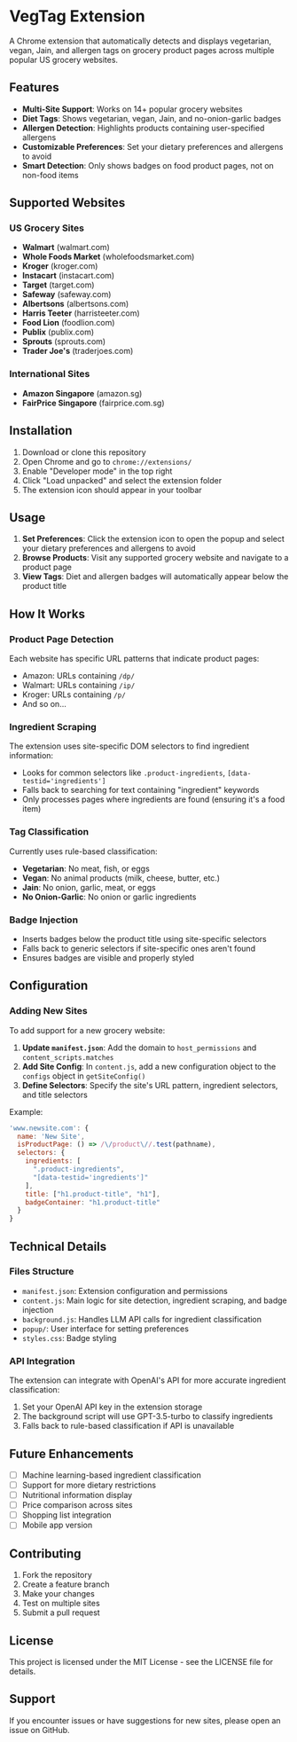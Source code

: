 # VegTag Extension

A Chrome extension that automatically detects and displays vegetarian, vegan, Jain, and allergen tags on grocery product pages across multiple popular US grocery websites.

## Features

- **Multi-Site Support**: Works on 14+ popular grocery websites
- **Diet Tags**: Shows vegetarian, vegan, Jain, and no-onion-garlic badges
- **Allergen Detection**: Highlights products containing user-specified allergens
- **Customizable Preferences**: Set your dietary preferences and allergens to avoid
- **Smart Detection**: Only shows badges on food product pages, not on non-food items

## Supported Websites

### US Grocery Sites
- **Walmart** (walmart.com)
- **Whole Foods Market** (wholefoodsmarket.com)
- **Kroger** (kroger.com)
- **Instacart** (instacart.com)
- **Target** (target.com)
- **Safeway** (safeway.com)
- **Albertsons** (albertsons.com)
- **Harris Teeter** (harristeeter.com)
- **Food Lion** (foodlion.com)
- **Publix** (publix.com)
- **Sprouts** (sprouts.com)
- **Trader Joe's** (traderjoes.com)

### International Sites
- **Amazon Singapore** (amazon.sg)
- **FairPrice Singapore** (fairprice.com.sg)

## Installation

1. Download or clone this repository
2. Open Chrome and go to `chrome://extensions/`
3. Enable "Developer mode" in the top right
4. Click "Load unpacked" and select the extension folder
5. The extension icon should appear in your toolbar

## Usage

1. **Set Preferences**: Click the extension icon to open the popup and select your dietary preferences and allergens to avoid
2. **Browse Products**: Visit any supported grocery website and navigate to a product page
3. **View Tags**: Diet and allergen badges will automatically appear below the product title

## How It Works

### Product Page Detection
Each website has specific URL patterns that indicate product pages:
- Amazon: URLs containing `/dp/`
- Walmart: URLs containing `/ip/`
- Kroger: URLs containing `/p/`
- And so on...

### Ingredient Scraping
The extension uses site-specific DOM selectors to find ingredient information:
- Looks for common selectors like `.product-ingredients`, `[data-testid='ingredients']`
- Falls back to searching for text containing "ingredient" keywords
- Only processes pages where ingredients are found (ensuring it's a food item)

### Tag Classification
Currently uses rule-based classification:
- **Vegetarian**: No meat, fish, or eggs
- **Vegan**: No animal products (milk, cheese, butter, etc.)
- **Jain**: No onion, garlic, meat, or eggs
- **No Onion-Garlic**: No onion or garlic ingredients

### Badge Injection
- Inserts badges below the product title using site-specific selectors
- Falls back to generic selectors if site-specific ones aren't found
- Ensures badges are visible and properly styled

## Configuration

### Adding New Sites
To add support for a new grocery website:

1. **Update `manifest.json`**: Add the domain to `host_permissions` and `content_scripts.matches`
2. **Add Site Config**: In `content.js`, add a new configuration object to the `configs` object in `getSiteConfig()`
3. **Define Selectors**: Specify the site's URL pattern, ingredient selectors, and title selectors

Example:
```javascript
'www.newsite.com': {
  name: 'New Site',
  isProductPage: () => /\/product\//.test(pathname),
  selectors: {
    ingredients: [
      ".product-ingredients",
      "[data-testid='ingredients']"
    ],
    title: ["h1.product-title", "h1"],
    badgeContainer: "h1.product-title"
  }
}
```

## Technical Details

### Files Structure
- `manifest.json`: Extension configuration and permissions
- `content.js`: Main logic for site detection, ingredient scraping, and badge injection
- `background.js`: Handles LLM API calls for ingredient classification
- `popup/`: User interface for setting preferences
- `styles.css`: Badge styling

### API Integration
The extension can integrate with OpenAI's API for more accurate ingredient classification:
1. Set your OpenAI API key in the extension storage
2. The background script will use GPT-3.5-turbo to classify ingredients
3. Falls back to rule-based classification if API is unavailable

## Future Enhancements

- [ ] Machine learning-based ingredient classification
- [ ] Support for more dietary restrictions
- [ ] Nutritional information display
- [ ] Price comparison across sites
- [ ] Shopping list integration
- [ ] Mobile app version

## Contributing

1. Fork the repository
2. Create a feature branch
3. Make your changes
4. Test on multiple sites
5. Submit a pull request

## License

This project is licensed under the MIT License - see the LICENSE file for details.

## Support

If you encounter issues or have suggestions for new sites, please open an issue on GitHub.